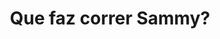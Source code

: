 ---
ref: sol-010-0019
title: "Que faz correr Sammy?"
author_name: ["António Garcia"]
publisher: ["Ulisseia"]
year: "y1957"
origin: ["Portugal"]
formats: ["book-cover"]
disciplines: [graphic-design]
tags:
layout: artifact
status: ["rescan"]
published: false
int_published: false
image_count:
date_added: 2023-06-16
batch:
---